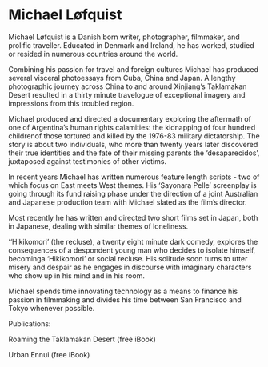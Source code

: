 # Michael Løfquist

Michael Løfquist is a Danish born writer, photographer, filmmaker, and prolific traveller. Educated in Denmark and Ireland, he has worked, studied or resided in numerous countries around the world. 

Combining his passion for travel and foreign cultures Michael has produced several visceral photoessays from Cuba, China and Japan. A lengthy photographic journey across China to and around Xinjiang’s Taklamakan Desert resulted in a thirty minute travelogue of exceptional imagery and impressions from this troubled region.

Michael produced and directed a documentary exploring the aftermath of one of Argentina’s human rights calamities: the kidnapping of four hundred childrenof those tortured and killed by the 1976-83 military dictatorship. The story is about two individuals, who more than twenty years later discovered their true identities and the fate of their missing parents the ‘desaparecidos’, juxtaposed against testimonies of other victims.

In recent years Michael has written numerous feature length scripts - two of which focus on East meets West themes. His ‘Sayonara Pelle’ screenplay is going through its fund raising phase under the direction of a joint Australian and Japanese production team with Michael slated as the film’s director.

Most recently he has written and directed two short films set in Japan, both in Japanese, dealing with similar themes of loneliness.  

‘‘Hikikomori’ (the recluse), a twenty eight minute dark comedy, explores the consequences of a despondent young man who decides to isolate himself, becominga ‘Hikikomori’ or social recluse. His solitude soon turns to utter misery and despair as he engages in discourse with imaginary characters who show up in his mind and in his room. 

Michael spends time innovating technology as a means to finance his passion in filmmaking and divides his time between San Francisco and Tokyo whenever possible.

Publications:

Roaming the Taklamakan Desert (free iBook)

Urban Ennui (free iBook)